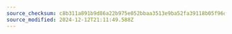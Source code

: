 ```yaml
---
source_checksum: c8b311a891b9d86a22b975e052bbaa3513e9ba52fa39118b05f96dd7f70917d0
source_modified: 2024-12-12T21:11:49.588Z
---
```


